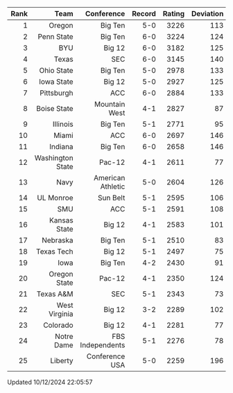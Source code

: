 | Rank  | Team                 | Conference           | Record   | Rating | Deviation |
| ---:  | ---:                 | ---:                 | ---:     | ---:   | ---:      |
| 1     | Oregon               | Big Ten              | 5-0      | 3226   | 113       |
| 2     | Penn State           | Big Ten              | 6-0      | 3224   | 124       |
| 3     | BYU                  | Big 12               | 6-0      | 3182   | 125       |
| 4     | Texas                | SEC                  | 6-0      | 3145   | 140       |
| 5     | Ohio State           | Big Ten              | 5-0      | 2978   | 133       |
| 6     | Iowa State           | Big 12               | 5-0      | 2927   | 125       |
| 7     | Pittsburgh           | ACC                  | 6-0      | 2884   | 133       |
| 8     | Boise State          | Mountain West        | 4-1      | 2827   | 87        |
| 9     | Illinois             | Big Ten              | 5-1      | 2771   | 95        |
| 10    | Miami                | ACC                  | 6-0      | 2697   | 146       |
| 11    | Indiana              | Big Ten              | 6-0      | 2658   | 146       |
| 12    | Washington State     | Pac-12               | 4-1      | 2611   | 77        |
| 13    | Navy                 | American Athletic    | 5-0      | 2604   | 126       |
| 14    | UL Monroe            | Sun Belt             | 5-1      | 2595   | 106       |
| 15    | SMU                  | ACC                  | 5-1      | 2591   | 108       |
| 16    | Kansas State         | Big 12               | 4-1      | 2583   | 101       |
| 17    | Nebraska             | Big Ten              | 5-1      | 2510   | 83        |
| 18    | Texas Tech           | Big 12               | 5-1      | 2497   | 75        |
| 19    | Iowa                 | Big Ten              | 4-2      | 2430   | 91        |
| 20    | Oregon State         | Pac-12               | 4-1      | 2350   | 124       |
| 21    | Texas A&M            | SEC                  | 5-1      | 2343   | 73        |
| 22    | West Virginia        | Big 12               | 3-2      | 2289   | 102       |
| 23    | Colorado             | Big 12               | 4-1      | 2281   | 77        |
| 24    | Notre Dame           | FBS Independents     | 5-1      | 2276   | 78        |
| 25    | Liberty              | Conference USA       | 5-0      | 2259   | 196       |

Updated 10/12/2024 22:05:57
